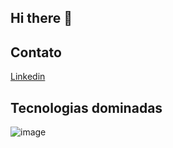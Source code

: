 ## Hi there 👋
## Contato
[Linkedin](https://www.linkedin.com/in/vitorandradeschweitzer/)

## Tecnologias dominadas
![image]({https://img.shields.io/badge/Django-092E20?style=for-the-badge&logo=django&logoColor=green})
















<!--
**VitorAndradeSchweitzer/VitorAndradeSchweitzer** is a ✨ _special_ ✨ repository because its `README.md` (this file) appears on your GitHub profile.

Here are some ideas to get you started:

- 🔭 I’m currently working on ...
- 🌱 I’m currently learning ...
- 👯 I’m looking to collaborate on ...
- 🤔 I’m looking for help with ...
- 💬 Ask me about ...
- 📫 How to reach me: ...
- 😄 Pronouns: ...
- ⚡ Fun fact: ...
-->
